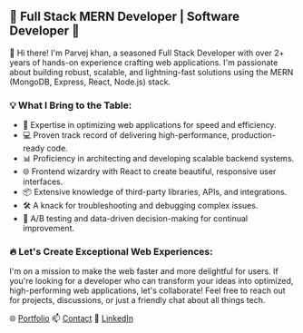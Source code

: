 ## 🚀 Full Stack MERN Developer | Software Developer 🚀

👋 Hi there! I'm Parvej khan, a seasoned Full Stack Developer with over 2+ years of hands-on experience crafting web applications. I'm passionate about building robust, scalable, and lightning-fast solutions using the MERN (MongoDB, Express, React, Node.js) stack.

### 💡 What I Bring to the Table:
- 🔧 Expertise in optimizing web applications for speed and efficiency.
- 💻 Proven track record of delivering high-performance, production-ready code.
- 📊 Proficiency in architecting and developing scalable backend systems.
- 🌐 Frontend wizardry with React to create beautiful, responsive user interfaces.
- 📦 Extensive knowledge of third-party libraries, APIs, and integrations.
- 🛠️ A knack for troubleshooting and debugging complex issues.
- 🧪 A/B testing and data-driven decision-making for continual improvement.

### 🔥 Let's Create Exceptional Web Experiences:
I'm on a mission to make the web faster and more delightful for users. If you're looking for a developer who can transform your ideas into optimized, high-performing web applications, let's collaborate! Feel free to reach out for projects, discussions, or just a friendly chat about all things tech.

🌐 [Portfolio](https://parvejkhan.vercel.app/)
📫 [Contact](parvejkhan-dev@proton.me)
🔗 [LinkedIn](http://linkedln.com/in/parvej09)

